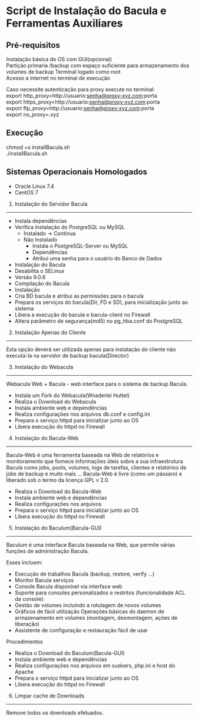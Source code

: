 Script de Instalação do Bacula e Ferramentas Auxiliares
==============================================

Pré-requisitos
--------------
 Instalação básica do OS com GUI(opcional)     
 Partição primaria /backup com espaço suficiente para armazenamento dos volumes de backup
 Terminal logado como root   
 Acesso a internet no terminal de execução   
 
 Caso necessite autenticação para proxy execute no terminal:   
 export http_proxy=http://usuario:senha@proxy-xyz.com:porta  
 export https_proxy=http://usuario:senha@proxy-xyz.com:porta   
 export ftp_proxy=http://usuario:senha@proxy-xyz.com:porta   
 export no_proxy=.xyz     


Execução
--------
chmod +x installBacula.sh   
./installBacula.sh   


Sistemas Operacionais Homologados
-------------------------------------------------

 - Oracle Linux 7.4
 - CentOS 7

1. Instalação do Servidor Bacula
------------------------------

 - Instala dependências
 - Verifica Instalação do PostgreSQL ou MySQL
	- Instalado -> Continua
	- Não Instalado
		- Instala o PostgreSQL-Server ou MySQL
		- Dependências
		- Atribui  uma senha para o usuário do Banco de Dados
 - Instalação do Bacula
 - Desabilita o SELinux
 - Versão 9.0.6
 - Compilação do Bacula
 - Instalação
 - Cria BD bacula e atribui as permissões para o bacula 
 - Prepara os serviços do bacula(Dir, FD e SD), para inicialização junto ao sistema
 - Libera a execução do bacula e bacula-client no Firewall
 - Altera parâmetro de segurança(md5) no pg_hba.conf do PostgreSQL


2. Instalação Apenas do Cliente
---------------------------------------------------------------
Esta opção deverá ser utilizada apenas para instalação do cliente não executá-la na servidor de backup bacula(Director)


3. Instalação do Webacula
----------------------------------
Webacula  Web + Bacula - web interface para o sistema de backup Bacula.

- Instala um Fork do Webacula(Wnaderlei Huttel)
- Realiza o Download do Webacula
- Instala ambiente web e dependências
- Realiza configurações nos arquivos db.conf e config.ini
- Prepara o serviço httpd para inicializar junto ao OS
- Libera execução do httpd no Firewall

4. Instalação do Bacula-Web
----------------------------------
Bacula-Web é uma ferramenta baseada na Web de relatórios e monitoramento que fornece informações úteis sobre a sua infraestrutura Bacula como jobs, pools, volumes, logs de tarefas, clientes e relatórios de jobs de backup e muito mais ...
Bacula-Web é livre (como um pássaro) e liberado sob o termo da licença GPL v 2.0.

- Realiza o Download do Bacula-Web
- Instala ambiente web e dependências
- Realiza configurações nos arquivos 
- Prepara o serviço httpd para inicializar junto ao OS
- Libera execução do httpd no Firewall

5. Instalação do Baculum(Bacula-GUI)
----------------------------------
Baculum é uma interface Bacula baseada na Web, que permite várias funções de administração Bacula.

Esses incluem:

- Execução de trabalhos Bacula (backup, restore, verify ...)
- Monitor Bacula serviços
- Console Bacula disponível via interface web
- Suporte para consoles personalizados e restritos (funcionalidade ACL da console)
- Gestão de volumes incluindo a rotulagem de novos volumes
- Gráficos de fácil utilização Operações básicas do daemon de armazenamento em volumes (montagem, desmontagem, ações de liberação)
- Assistente de configuração e restauração fácil de usar

Procedimentos

- Realiza o Download do Baculum(Bacula-GUI)
- Instala ambiente web e dependências
- Realiza configurações nos arquivos em sudoers, php.ini e host do Apache
- Prepara o serviço httpd para inicializar junto ao OS
- Libera execução do httpd no Firewall



6. Limpar cache de Downloads
----------------------------------------
Remove todos os downloads efetuados.
